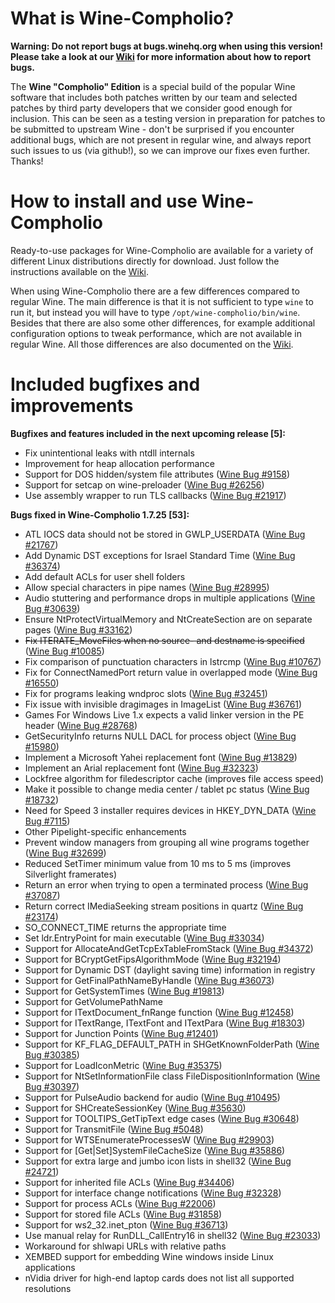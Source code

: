 What is Wine-Compholio?
=======================

**Warning: Do not report bugs at bugs.winehq.org when using this version!
Please take a look at our
[Wiki](https://github.com/compholio/wine-compholio/wiki/Reporting-bugs)
for more information about how to report bugs.**

The **Wine "Compholio" Edition** is a special build of the popular Wine
software that includes both patches written by our team and selected patches
by third party developers that we consider good enough for inclusion. This can
be seen as a testing version in preparation for patches to be submitted to
upstream Wine - don't be surprised if you encounter additional bugs, which are
not present in regular wine, and always report such issues to us (via github!),
so we can improve our fixes even further. Thanks!


How to install and use Wine-Compholio
=====================================

Ready-to-use packages for Wine-Compholio are available for a variety
of different Linux distributions directly for download. Just follow the
instructions available on the
[Wiki](https://github.com/compholio/wine-compholio/wiki/Installation).

When using Wine-Compholio there are a few differences compared to regular
Wine. The main difference is that it is not sufficient to type `wine` to
run it, but instead you will have to type `/opt/wine-compholio/bin/wine`.
Besides that there are also some other differences, for example additional
configuration options to tweak performance, which are not available in regular
Wine. All those differences are also documented on the
[Wiki](https://github.com/compholio/wine-compholio/wiki/Usage).


Included bugfixes and improvements
==================================

**Bugfixes and features included in the next upcoming release [5]:**

* Fix unintentional leaks with ntdll internals
* Improvement for heap allocation performance
* Support for DOS hidden/system file attributes ([Wine Bug #9158](http://bugs.winehq.org/show_bug.cgi?id=9158 "Multiple Microsoft development tools online/web installers fail to skip \"$shtdwn$.req\" with FILE_ATTRIBUTE_HIDDEN (Visual Studio Express Editions, .NET Framework 3.0)"))
* Support for setcap on wine-preloader ([Wine Bug #26256](http://bugs.winehq.org/show_bug.cgi?id=26256 "wine64-preloader can't handle setcap cap_net_raw+epi"))
* Use assembly wrapper to run TLS callbacks ([Wine Bug #21917](http://bugs.winehq.org/show_bug.cgi?id=21917 "SC2 'LazyLaunch' v2.0 fails with 'Exception frame is not in stack limits => unable to dispatch exception.' (TLS callbacks can taint EBP, needs assembly wrapper)"))


**Bugs fixed in Wine-Compholio 1.7.25 [53]:**

* ATL IOCS data should not be stored in GWLP_USERDATA ([Wine Bug #21767](http://bugs.winehq.org/show_bug.cgi?id=21767 "Multiple applications storing AxHostWindow instance pointer in GWLP_USERDATA crash on startup (Wine uses GWLP_USERDATA to store IOCS)(JLC's Internet TV, Anime Studio Pro 10.x)"))
* Add Dynamic DST exceptions for Israel Standard Time ([Wine Bug #36374](http://bugs.winehq.org/show_bug.cgi?id=36374 "Israel timezone handled incorrectly"))
* Add default ACLs for user shell folders
* Allow special characters in pipe names ([Wine Bug #28995](http://bugs.winehq.org/show_bug.cgi?id=28995 "Unable to use named pipes with \">\" character in the name"))
* Audio stuttering and performance drops in multiple applications ([Wine Bug #30639](http://bugs.winehq.org/show_bug.cgi?id=30639 "Audio stuttering and performance drops in Star Wolves 3"))
* Ensure NtProtectVirtualMemory and NtCreateSection are on separate pages ([Wine Bug #33162](http://bugs.winehq.org/show_bug.cgi?id=33162 "Acrobat Reader 11 crashes on start (native API application virtualization, NtProtectVirtualMemory removes execute page protection on its own code)"))
* ~~Fix ITERATE_MoveFiles when no source- and destname is specified~~ ([Wine Bug #10085](http://bugs.winehq.org/show_bug.cgi?id=10085 "Adobe Bridge CS2 complains that it can't start due to licensing restrictions (affects photoshop)"))
* Fix comparison of punctuation characters in lstrcmp ([Wine Bug #10767](http://bugs.winehq.org/show_bug.cgi?id=10767 "lstrcmp and others do not compare punctuation characters correctly"))
* Fix for ConnectNamedPort return value in overlapped mode ([Wine Bug #16550](http://bugs.winehq.org/show_bug.cgi?id=16550 "ConnectNamedPort should never return OK in overlapped mode (affects chromium ui_tests.exe)"))
* Fix for programs leaking wndproc slots ([Wine Bug #32451](http://bugs.winehq.org/show_bug.cgi?id=32451 "Multiple GOG.com installer bundles show a broken/unresponsive dialog window during installation (installer process running out of wndproc slots)"))
* Fix issue with invisible dragimages in ImageList ([Wine Bug #36761](http://bugs.winehq.org/show_bug.cgi?id=36761 "Imagelist invisible dragimage"))
* Games For Windows Live 1.x expects a valid linker version in the PE header ([Wine Bug #28768](http://bugs.winehq.org/show_bug.cgi?id=28768 "Multiple GFWL (Games For Windows Live) 1.x games crash on startup (Kane & Lynch: Dead Men)"))
* GetSecurityInfo returns NULL DACL for process object ([Wine Bug #15980](http://bugs.winehq.org/show_bug.cgi?id=15980 "Rhapsody 2 crashes on startup (GetSecurityInfo returns NULL DACL for process object)"))
* Implement a Microsoft Yahei replacement font ([Wine Bug #13829](http://bugs.winehq.org/show_bug.cgi?id=13829 "Wine does not have CJK fonts"))
* Implement an Arial replacement font ([Wine Bug #32323](http://bugs.winehq.org/show_bug.cgi?id=32323 "Netflix (Silverlight 4.x) and several .NET Framework 3.x/4.0 WPF apps require either Arial or Verdana to be installed"))
* Lockfree algorithm for filedescriptor cache (improves file access speed)
* Make it possible to change media center / tablet pc status ([Wine Bug #18732](http://bugs.winehq.org/show_bug.cgi?id=18732 "Microsoft Experience Pack for Tablet PC 1 refuses to install"))
* Need for Speed 3 installer requires devices in HKEY_DYN_DATA ([Wine Bug #7115](http://bugs.winehq.org/show_bug.cgi?id=7115 "Need for Speed III installer fails in Win9X mode, reporting \"Could not get 'HardWareKey' value\" (active PnP device keys in 'HKEY_DYN_DATA\\\\Config Manager\\\\Enum' missing)"))
* Other Pipelight-specific enhancements
* Prevent window managers from grouping all wine programs together ([Wine Bug #32699](http://bugs.winehq.org/show_bug.cgi?id=32699 "Add StartupWMClass to .desktop files."))
* Reduced SetTimer minimum value from 10 ms to 5 ms (improves Silverlight framerates)
* Return an error when trying to open a terminated process ([Wine Bug #37087](http://bugs.winehq.org/show_bug.cgi?id=37087 "Gothic 2 english demo fails with 'Conflict: a hook process was found. Please deactivate all Antivirus and Anti-Trojan programs and debuggers.'"))
* Return correct IMediaSeeking stream positions in quartz ([Wine Bug #23174](http://bugs.winehq.org/show_bug.cgi?id=23174 "Fallout 3: Diologue and Video/sound issues"))
* SO_CONNECT_TIME returns the appropriate time
* Set ldr.EntryPoint for main executable ([Wine Bug #33034](http://bugs.winehq.org/show_bug.cgi?id=33034 "Many GFWL (Games For Windows Live) 1.x/2.x/3.x games crash or exit silently on startup (DiRT 2/3, GTA IV Steam)"))
* Support for AllocateAndGetTcpExTableFromStack ([Wine Bug #34372](http://bugs.winehq.org/show_bug.cgi?id=34372 "Add missing function AllocateAndGetTcpExTableFromStack() to iphlpapi.dll"))
* Support for BCryptGetFipsAlgorithmMode ([Wine Bug #32194](http://bugs.winehq.org/show_bug.cgi?id=32194 "Multiple games and applications need bcrypt.dll.BCryptGetFipsAlgorithmMode (Chess Position Trainer, Terraria, .NET System.Security.Cryptography)"))
* Support for Dynamic DST (daylight saving time) information in registry
* Support for GetFinalPathNameByHandle ([Wine Bug #36073](http://bugs.winehq.org/show_bug.cgi?id=36073 "OneDrive crashes on unimplemented function KERNEL32.dll.GetFinalPathNameByHandleW"))
* Support for GetSystemTimes ([Wine Bug #19813](http://bugs.winehq.org/show_bug.cgi?id=19813 "Voddler needs GetSystemTimes to run"))
* Support for GetVolumePathName
* Support for ITextDocument_fnRange function ([Wine Bug #12458](http://bugs.winehq.org/show_bug.cgi?id=12458 "Multiple apps fail due to RichEdit ITextDocument_fnRange stub (MySQL Workbench, BlitzMaxDemo137)"))
* Support for ITextRange, ITextFont and ITextPara ([Wine Bug #18303](http://bugs.winehq.org/show_bug.cgi?id=18303 "Adobe Acrobat Pro 7: Crashes when selecting the \"edit\" menu while having a file open."))
* Support for Junction Points ([Wine Bug #12401](http://bugs.winehq.org/show_bug.cgi?id=12401 "Support junction points, i.e. DeviceIoCtl(FSCTL_SET_REPARSE_POINT/FSCTL_GET_REPARSE_POINT)"))
* Support for KF_FLAG_DEFAULT_PATH in SHGetKnownFolderPath ([Wine Bug #30385](http://bugs.winehq.org/show_bug.cgi?id=30385 "Windows Live Essentials 2011 web installer fails to download packages in background (shell32.SHGetKnownFolderPath missing support for KF_FLAG_DEFAULT_PATH)"))
* Support for LoadIconMetric ([Wine Bug #35375](http://bugs.winehq.org/show_bug.cgi?id=35375 "Multiple applications need Vista+ API COMCTL32.dll.380 a.k.a. 'LoadIconMetric' (Solidworks 2013 systray monitor, Microsoft One/SkyDrive)"))
* Support for NtSetInformationFile class FileDispositionInformation ([Wine Bug #30397](http://bugs.winehq.org/show_bug.cgi?id=30397 "Multiple applications need support for NtSetInformationFile class FileDispositionInformation (Cygwin installer, Stylizer 5.x Visual CSS editor, Spoon Studio 2011 (ex Xenocode) application sandboxing scheme)"))
* Support for PulseAudio backend for audio ([Wine Bug #10495](http://bugs.winehq.org/show_bug.cgi?id=10495 "Wine should support PulseAudio"))
* Support for SHCreateSessionKey ([Wine Bug #35630](http://bugs.winehq.org/show_bug.cgi?id=35630 "SHCreateSessionKey is unimplemented"))
* Support for TOOLTIPS_GetTipText edge cases ([Wine Bug #30648](http://bugs.winehq.org/show_bug.cgi?id=30648 "SEGA Genesis / Mega Drive Classic Collection (Steam) crashes on startup"))
* Support for TransmitFile ([Wine Bug #5048](http://bugs.winehq.org/show_bug.cgi?id=5048 "Multiple applications and games need support for ws2_32 SIO_GET_EXTENSION_FUNCTION_POINTER TransmitFile (WSAID_TRANSMITFILE)"))
* Support for WTSEnumerateProcessesW ([Wine Bug #29903](http://bugs.winehq.org/show_bug.cgi?id=29903 "Some Microsoft debuggers fail to enumerate processes due to wtsapi32.WTSEnumerateProcessesW() being a stub (Microsoft Visual Studio 2005, DbgCLR from .NET 2.0 SDK)"))
* Support for [Get|Set]SystemFileCacheSize ([Wine Bug #35886](http://bugs.winehq.org/show_bug.cgi?id=35886 "Lotus Notes 9 'cacheset.exe' utility needs KERNEL32.dll.SetSystemFileCacheSize"))
* Support for extra large and jumbo icon lists in shell32 ([Wine Bug #24721](http://bugs.winehq.org/show_bug.cgi?id=24721 "Explorer++ crashes when choosing to view large icons or extra large icons"))
* Support for inherited file ACLs ([Wine Bug #34406](http://bugs.winehq.org/show_bug.cgi?id=34406 "Finale Notepad 2012 doesn't copy/create user files on program start"))
* Support for interface change notifications ([Wine Bug #32328](http://bugs.winehq.org/show_bug.cgi?id=32328 "Many .NET and Silverlight applications require SIO_ADDRESS_LIST_CHANGE for interface change notifications"))
* Support for process ACLs ([Wine Bug #22006](http://bugs.winehq.org/show_bug.cgi?id=22006 "OpenProcess does not enforce ACL"))
* Support for stored file ACLs ([Wine Bug #31858](http://bugs.winehq.org/show_bug.cgi?id=31858 "Netflix on Firefox fails with Internet Connection Problem when loading bar is at 99%"))
* Support for ws2_32.inet_pton ([Wine Bug #36713](http://bugs.winehq.org/show_bug.cgi?id=36713 "Watch_Dogs requires ws2_32.inet_pton"))
* Use manual relay for RunDLL_CallEntry16 in shell32 ([Wine Bug #23033](http://bugs.winehq.org/show_bug.cgi?id=23033 "Tages Protection v5.x: games report \"DLL not found shell.dll16.dll\" (Runaway 2: The Dream Of The Turtle, ...)"))
* Workaround for shlwapi URLs with relative paths
* XEMBED support for embedding Wine windows inside Linux applications
* nVidia driver for high-end laptop cards does not list all supported resolutions

